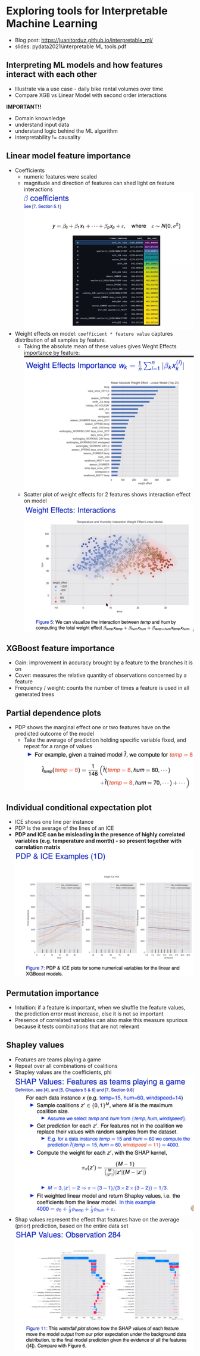 # Exploring tools for Interpretable Machine Learning

* Blog post: https://juanitorduz.github.io/interpretable_ml/
* slides: pydata2021\interpretable ML tools.pdf

## Interpreting ML models and how features interact with each other
* Illustrate via a use case - daily bike rental volumes over time
* Compare XGB vs Linear Model with second order interactions

**IMPORTANT!!**

* Domain knownledge
* understand input data
* understand logic behind the ML algorithm
* interpretability != causality

## Linear model feature importance
* Coefficients
    * numeric features were scaled
    * magnitude and direction of features can shed light on feature interactions
    ![](2021-10-30-16-03-05.png)
* Weight effects on model: `coefficient * feature value` captures distribution of all samples by feature.        
    * Taking the absolute mean of these values gives Weght Effects importance by feature: 
    ![](2021-10-30-16-08-30.png)
    * Scatter plot of weight effects for 2 features shows interaction effect on model
    ![](2021-10-30-16-15-30.png)

## XGBoost feature importance
* Gain: improvement in accuracy brought by a feature to the branches it is on 
* Cover: measures the relative quantity of observations concerned by a feature
* Frequiency / weight: counts the number of times a feature is used in all generated trees

## Partial dependence plots
* PDP shows the marginal effect one or two features have on the predicted outcome of the model
    * Take the average of prediction holding specific variable fixed, and repeat for a range of values
    ![](2021-10-30-16-22-40.png)

## Individual conditional expectation plot
* ICE shows one line per instance 
* PDP is the average of the lines of an ICE
* **PDP and ICE can be misleading in the presence of highly correlated variables (e.g. temperature and month) - so present together with correlation matrix**
![](2021-10-30-16-25-40.png)

## Permutation importance
* Intuition: if a feature is important, when we shuffle the feature values, the prediction error must increase, else it is not so important
* Presence of correlated variables can also make this measure spurious because it tests combinations that are not relevant

## Shapley values
* Features are teams playing a game
* Repeat over all combinations of coalitions
* Shapley values are the coefficients, phi
![](2021-10-30-16-34-08.png)
* Shap values represent the effect that features have on the average (prior) prediction, based on the entire data set
![](2021-10-30-16-40-32.png)
